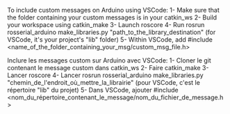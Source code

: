 To include custom messages on Arduino using VSCode:
1- Make sure that the folder containing your custom messages is in your catkin_ws
2- Build your workspace using catkin_make
3- Launch roscore
4- Run rosrun rosserial_arduino make_libraries.py "path_to_the_library_destination" (for VSCode, it's your project's "lib" folder)
5- Within VSCode, add #include <name_of_the_folder_containing_your_msg/custom_msg_file.h>

Inclure les messages custom sur Arduino avec VSCode:
1- Cloner le git contenant le message custom dans catkin_ws
2- Faire catkin_make
3- Lancer roscore
4- Lancer rosrun rosserial_arduino make_libraries.py "chemin_de_l'endroit_où_mettre_la_librairie" (pour VSCode, c'est le répertoire "lib" du projet)
5- Dans VSCode, ajouter #include <nom_du_répertoire_contenant_le_message/nom_du_fichier_de_message.h>
